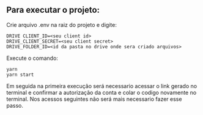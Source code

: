 <h2>
Para executar o projeto:
</h2>

Crie arquivo .env na raiz do projeto e digite:

```
DRIVE CLIENT_ID=<seu client id>
DRIVE_CLIENT_SECRET=<seu client secret>
DRIVE_FOLDER_ID=<id da pasta no drive onde sera criado arquivos>
```

Execute o comando:

```
yarn
yarn start
```

Em seguida na primeira execução será necessario acessar o link gerado no terminal e confirmar a autorização da conta e colar o codigo novamente no terminal. Nos acessos seguintes não será mais necessario fazer esse passo.
